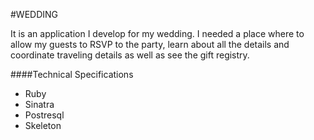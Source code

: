 #WEDDING

It is an application I develop for my wedding. I needed a place where to allow my guests to RSVP to the party, learn about all the details and coordinate traveling details as well as see the gift registry.

####Technical Specifications

+ Ruby
+ Sinatra
+ Postresql
+ Skeleton